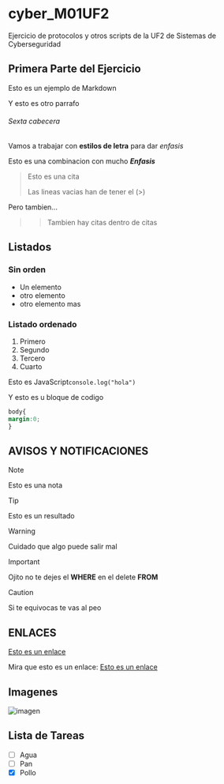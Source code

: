 # cyber_M01UF2

Ejercicio de protocolos y otros scripts de la UF2 de Sistemas de Cyberseguridad

## Primera Parte del Ejercicio

Esto es un ejemplo de Markdown

Y esto es otro parrafo

###### Sexta cabecera

Vamos a trabajar con **estilos de letra** para dar *enfasis* 

Esto es una combinacion con mucho ***Enfasis***
> Esto es una cita
>
> Las lineas vacias han de tener el (>)
>
Pero tambien...
>> Tambien hay citas dentro de citas

## Listados

### Sin orden

- Un elemento
- otro elemento
- otro elemento mas

### Listado ordenado

1. Primero
2. Segundo
3. Tercero
4. Cuarto

Esto es JavaScript`console.log("hola")`

Y esto es u bloque de codigo

```css
body{
margin:0;
}
```

## AVISOS Y NOTIFICACIONES
>[!NOTE]
>Esto es una nota

>[!TIP]
>Esto es un resultado

>[!WARNING]
> Cuidado que algo puede salir mal

>[!IMPORTANT]
>Ojito no te dejes el **WHERE** en el delete **FROM**

>[!CAUTION]
>Si te equivocas te vas al peo


## ENLACES
[Esto es un enlace](https://enti.cat)

Mira que esto es un enlace: [Esto es un enlace](https://enti.cat)

## Imagenes

![imagen](https://upload.wikimedia.org/wikipedia/commons/thumb/9/91/Octicons-mark-github.svg/1200px-Octicons-mark-github.svg.png)

## Lista de Tareas

- [ ] Agua
- [ ] Pan
- [x] Pollo 
